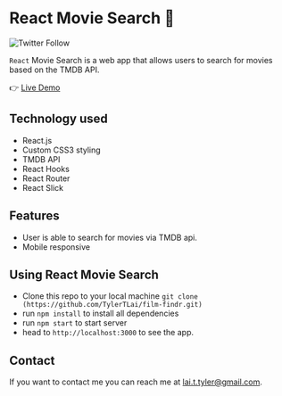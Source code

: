 # React Movie Search 🍿

![Twitter Follow](https://img.shields.io/twitter/follow/tylertlai?style=social)

<code>React</code> Movie Search is a web app that allows users to search for movies based on the TMDB API.

👉 [Live Demo](https://film-findr.netlify.app/)

## Technology used

- React.js
- Custom CSS3 styling 
- TMDB API
- React Hooks
- React Router
- React Slick

## Features

- User is able to search for movies via TMDB api.
- Mobile responsive

## Using React Movie Search

- Clone this repo to your local machine `git clone (https://github.com/TylerTLai/film-findr.git)`
- run `npm install` to install all dependencies
- run `npm start` to start server
- head to `http://localhost:3000` to see the app.


## Contact

If you want to contact me you can reach me at <lai.t.tyler@gmail.com>.
